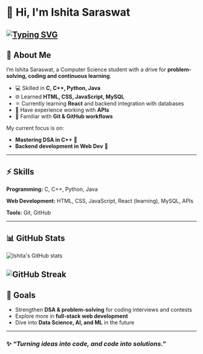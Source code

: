# 👋  Hi, I'm Ishita Saraswat 

[![Typing SVG](https://readme-typing-svg.herokuapp.com?font=Fira+Code&pause=1200&duration=3000&color=FF69B4&vCenter=true&repeat=true&width=800&lines=Computer+Science+Student;DSA+%26+Competitive+Programming;Web+Dev+Enthusiast;Always+Learning+New+SKills)](https://git.io/typing-svg)
---

## 🌱 About Me  
I’m Ishita Saraswat, a Computer Science student with a drive for **problem-solving, coding and continuous learning**.  
- 💻 Skilled in **C, C++, Python, Java**  
- 🌐 Learned **HTML, CSS, JavaScript, MySQL**  
- ⚛ Currently learning **React** and backend integration with databases  
- 🔗 Have experience working with **APIs**  
- 📂 Familiar with **Git & GitHub workflows**  

My current focus is on:  
- **Mastering DSA in C++** 🧩  
- **Backend development in Web Dev** 🚀  

---

## ⚡ Skills  
**Programming:** C, C++, Python, Java  

**Web Development:** HTML, CSS, JavaScript, React (learning), MySQL, APIs  

**Tools:** Git, GitHub  

---

## 📊 GitHub Stats  
![Ishita's GitHub stats](https://github-readme-stats.vercel.app/api?username=Artemis231005&show_icons=true&bg_color=0d1117&title_color=ff69b4&icon_color=03f0fc&text_color=ffffff&border_color=ff69b4)  

![GitHub Streak](https://github-readme-streak-stats.herokuapp.com/?user=Artemis231005&background=0d1117&ring=ff69b4&fire=ff69b4&currStreakLabel=03f0fc&sideNums=ffffff&currStreakNum=03f0fc&sideLabels=ff69b4&dates=aaaaaa&border=ff69b4) 
---

## 🎯 Goals  
- Strengthen **DSA & problem-solving** for coding interviews and contests  
- Explore more in **full-stack web development**  
- Dive into **Data Science, AI, and ML** in the future  

---

### ✨ *“Turning ideas into code, and code into solutions.”*  


